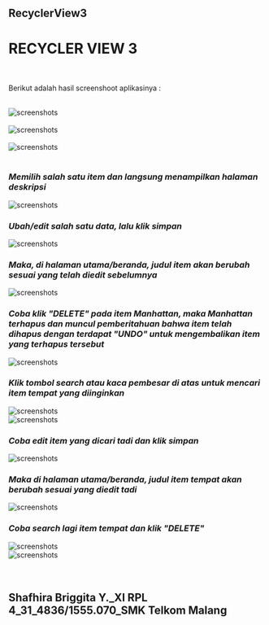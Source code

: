 ## RecyclerView3<br>

# RECYCLER VIEW 3 <br><br>

Berikut adalah hasil screenshoot aplikasinya : <br><br>

![screenshots](https://github.com/sbbriggitash/RecyclerView3/blob/master/1.PNG)<br><br>
![screenshots](https://github.com/sbbriggitash/RecyclerView3/blob/master/2.PNG)<br><br>
![screenshots](https://github.com/sbbriggitash/RecyclerView3/blob/master/3.PNG)<br><br>
### *__Memilih salah satu item dan langsung menampilkan halaman deskripsi__*
![screenshots](https://github.com/sbbriggitash/RecyclerView3/blob/master/4.PNG)<br>
### *__Ubah/edit salah satu data, lalu klik simpan__*
![screenshots](https://github.com/sbbriggitash/RecyclerView3/blob/master/5.PNG)<br>
### *__Maka, di halaman utama/beranda, judul item akan berubah sesuai yang telah diedit sebelumnya__*
![screenshots](https://github.com/sbbriggitash/RecyclerView3/blob/master/6.PNG)<br>
### *__Coba klik "DELETE" pada item Manhattan, maka Manhattan terhapus dan muncul pemberitahuan bahwa item telah dihapus dengan terdapat "UNDO" untuk mengembalikan item yang terhapus tersebut__*
![screenshots](https://github.com/sbbriggitash/RecyclerView3/blob/master/7.PNG)<br>
### *__Klik tombol search atau kaca pembesar di atas untuk mencari item tempat yang diinginkan__*
![screenshots](https://github.com/sbbriggitash/RecyclerView3/blob/master/8.PNG)<br>
![screenshots](https://github.com/sbbriggitash/RecyclerView3/blob/master/9.PNG)<br>
### *__Coba edit item yang dicari tadi dan klik simpan__*
![screenshots](https://github.com/sbbriggitash/RecyclerView3/blob/master/10.PNG)<br>
### *__Maka di halaman utama/beranda, judul item tempat akan berubah sesuai yang diedit tadi__*
![screenshots](https://github.com/sbbriggitash/RecyclerView3/blob/master/11.PNG)<br>
### *__Coba search lagi item tempat dan klik "DELETE"__*
![screenshots](https://github.com/sbbriggitash/RecyclerView3/blob/master/12.PNG)<br>
![screenshots](https://github.com/sbbriggitash/RecyclerView3/blob/master/13.PNG)<br><br><br>

## Shafhira Briggita Y._XI RPL 4_31_4836/1555.070_SMK Telkom Malang
